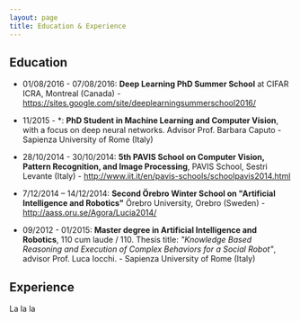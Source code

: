 ```yaml
---
layout: page
title: Education & Experience
---
```


## Education
* 01/08/2016 - 07/08/2016: **Deep Learning PhD Summer School** at 
CIFAR ICRA, Montreal (Canada) - https://sites.google.com/site/deeplearningsummerschool2016/

* 11/2015 - \*: **PhD Student in Machine Learning and Computer Vision**, with a focus on deep neural networks.
Advisor Prof. Barbara Caputo - Sapienza University of Rome (Italy)

* 28/10/2014 - 30/10/2014: **5th PAVIS School on Computer Vision, Pattern Recognition, and Image Processing**, PAVIS School, Sestri Levante (Italy) -  http://www.iit.it/en/pavis-schools/schoolpavis2014.html

* 7/12/2014 – 14/12/2014: **Second Örebro Winter School on "Artificial Intelligence and Robotics"** Örebro University, Orebro (Sweden) - http://aass.oru.se/Agora/Lucia2014/

* 09/2012 - 01/2015: **Master degree in Artificial Intelligence and Robotics**, 110 cum laude / 110. Thesis title: _"Knowledge Based Reasoning and Execution of Complex Behaviors for a Social Robot"_, advisor Prof. Luca Iocchi. - Sapienza University of Rome (Italy)

 
## Experience
La la la 

